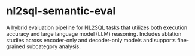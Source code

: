 # nl2sql-semantic-eval
A hybrid evaluation pipeline for NL2SQL tasks that utilizes both execution accuracy and large language model (LLM) reasoning. Includes ablation studies across encoder-only and decoder-only models and supports fine-grained subcategory analysis.
